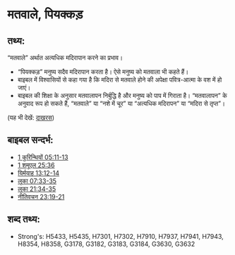 # मतवाले, पियक्कड़ #

## तथ्य: ##

“मतवाले” अर्थात अत्यधिक मदिरापान करने का प्रभाव।

* “पियक्कड़” मनुष्य सदैव मदिरापान करता है। ऐसे मनुष्य को मतवाला भी कहते हैं।
* बाइबल में विश्वासियों से कहा गया है कि मदिरा से मतवाले होने की अपेक्षा पवित्र-आत्मा के वश में हो जाएं।
* बाइबल की शिक्षा के अनुसार मतवालापन निर्बुद्धि है और मनुष्य को पाप में गिराता है।
“मतवालापन” के अनुवाद रूप हो सकते हैं, “मतवाले” या “नशे में चूर” या “अत्यधिक मदिरापन” या “मदिरा से तृप्त”।

(यह भी देखें: [दाखरस](../other/wine.md))

## बाइबल सन्दर्भ: ##

* [1 कुरिन्थियों 05:11-13](rc://en/tn/help/1co/05/11)
* [1 शमूएल 25:36](rc://en/tn/help/1sa/25/36)
* [यिर्मयाह 13:12-14](rc://en/tn/help/jer/13/12)
* [लूका 07:33-35](rc://en/tn/help/luk/07/33)
* [लूका 21:34-35](rc://en/tn/help/luk/21/34)
* [नीतिवचन 23:19-21](rc://en/tn/help/pro/23/19)

## शब्द तथ्य: ##

* Strong's: H5433, H5435, H7301, H7302, H7910, H7937, H7941, H7943, H8354, H8358, G3178, G3182, G3183, G3184, G3630, G3632
